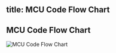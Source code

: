 title: MCU Code Flow Chart
---

## MCU Code Flow Chart
![MCU Code Flow Chart](/linux/images/vim2/vim2_mcu_code_flow_chart.jpg)
